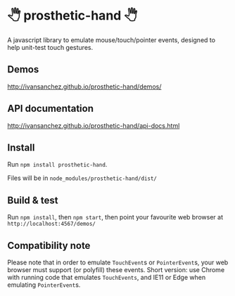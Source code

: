 
# 🖑 prosthetic-hand 🖑

A javascript library to emulate mouse/touch/pointer events, designed to help
unit-test touch gestures.


## Demos

http://ivansanchez.github.io/prosthetic-hand/demos/

## API documentation

http://ivansanchez.github.io/prosthetic-hand/api-docs.html



## Install

Run `npm install prosthetic-hand`.

Files will be in `node_modules/prosthetic-hand/dist/`

## Build & test

Run `npm install`, then `npm start`, then point your favourite web browser at
`http://localhost:4567/demos/`

## Compatibility note

Please note that in order to emulate `TouchEvent`s or `PointerEvent`s, your
web browser must support (or polyfill) these events. Short version: use
Chrome with running code that emulates `TouchEvents`, and IE11 or Edge when
emulating `PointerEvent`s.



